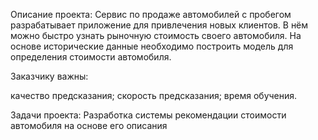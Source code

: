 Описание проекта:
Сервис по продаже автомобилей с пробегом  разрабатывает приложение для привлечения новых клиентов. В нём можно быстро узнать рыночную стоимость своего автомобиля. На основе исторические данные необходимо построить модель для определения стоимости автомобиля.

Заказчику важны:

качество предсказания;
скорость предсказания;
время обучения.

Задачи проекта:
Разработка системы рекомендации стоимости автомобиля на основе его описания

